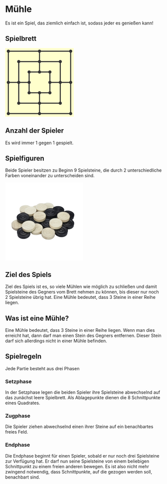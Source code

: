 # Mühle
Es ist ein Spiel, das ziemlich einfach ist, sodass jeder es genießen kann!

## Spielbrett
<img src="/docs/muehle-board.png"/>

## Anzahl der Spieler
Es wird immer 1 gegen 1 gespielt.

## Spielfiguren
Beide Spieler besitzen zu Beginn 9 Spielsteine, die durch 2 unterschiedliche Farben voneinander zu unterscheiden sind.

<img src="/docs/spielsteine_muehle.png"/>

## Ziel des Spiels
Ziel des Spiels ist es, so viele Mühlen wie möglich zu schließen und damit Spielsteine des Gegners vom Brett nehmen zu können, bis dieser nur noch 2 Spielsteine übrig hat. Eine Mühle bedeutet, dass 3 Steine in einer Reihe liegen.

## Was ist eine Mühle?
Eine Mühle bedeutet, dass 3 Steine in einer Reihe liegen. Wenn man dies erreicht hat, dann darf man einen Stein des Gegners entfernen. Dieser Stein darf sich allerdings nicht in einer Mühle befinden.

## Spielregeln
Jede Partie besteht aus drei Phasen

### Setzphase
In der Setzphase legen die beiden Spieler ihre Spielsteine abwechselnd auf das zunächst leere Spielbrett. Als Ablagepunkte dienen die 8 Schnittpunkte eines Quadrates.

### Zugphase
Die Spieler ziehen abwechselnd einen ihrer Steine auf ein benachbartes freies Feld.

### Endphase
Die Endphase beginnt für einen Spieler, sobald er nur noch drei Spielsteine zur Verfügung hat. Er darf nun seine Spielsteine von einem beliebigen Schnittpunkt zu einem freien anderen bewegen. Es ist also nicht mehr zwingend notwendig, dass Schnittpunkte, auf die gezogen werden soll, benachbart sind.


